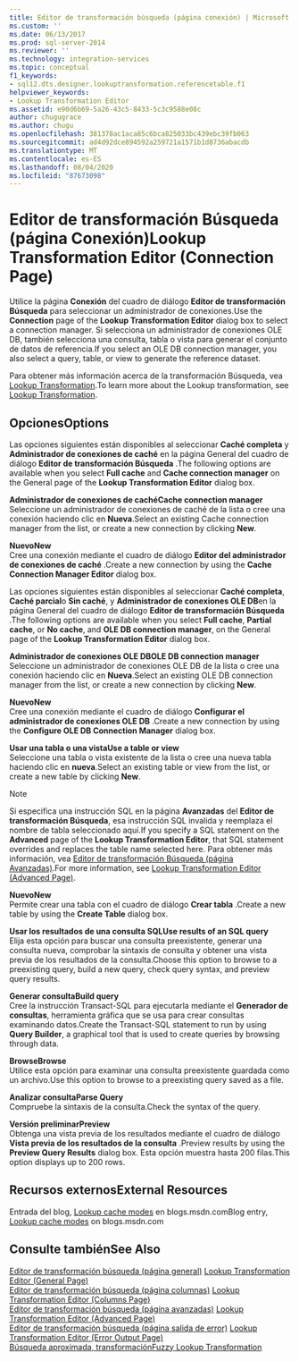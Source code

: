 ```yaml
---
title: Editor de transformación búsqueda (página conexión) | Microsoft Docs
ms.custom: ''
ms.date: 06/13/2017
ms.prod: sql-server-2014
ms.reviewer: ''
ms.technology: integration-services
ms.topic: conceptual
f1_keywords:
- sql12.dts.designer.lookuptransformation.referencetable.f1
helpviewer_keywords:
- Lookup Transformation Editor
ms.assetid: e90d6b69-5a26-43c5-8433-5c3c9588e08c
author: chugugrace
ms.author: chugu
ms.openlocfilehash: 381378ac1aca85c6bca825033bc439ebc39fb063
ms.sourcegitcommit: ad4d92dce894592a259721a1571b1d8736abacdb
ms.translationtype: MT
ms.contentlocale: es-ES
ms.lasthandoff: 08/04/2020
ms.locfileid: "87673098"
---
```

# <a name="lookup-transformation-editor-connection-page"></a><span data-ttu-id="c657a-102">Editor de transformación Búsqueda (página Conexión)</span><span class="sxs-lookup"><span data-stu-id="c657a-102">Lookup Transformation Editor (Connection Page)</span></span>
  <span data-ttu-id="c657a-103">Utilice la página **Conexión** del cuadro de diálogo **Editor de transformación Búsqueda** para seleccionar un administrador de conexiones.</span><span class="sxs-lookup"><span data-stu-id="c657a-103">Use the **Connection** page of the **Lookup Transformation Editor** dialog box to select a connection manager.</span></span> <span data-ttu-id="c657a-104">Si selecciona un administrador de conexiones OLE DB, también selecciona una consulta, tabla o vista para generar el conjunto de datos de referencia.</span><span class="sxs-lookup"><span data-stu-id="c657a-104">If you select an OLE DB connection manager, you also select a query, table, or view to generate the reference dataset.</span></span>  
  
 <span data-ttu-id="c657a-105">Para obtener más información acerca de la transformación Búsqueda, vea [Lookup Transformation](data-flow/transformations/lookup-transformation.md).</span><span class="sxs-lookup"><span data-stu-id="c657a-105">To learn more about the Lookup transformation, see [Lookup Transformation](data-flow/transformations/lookup-transformation.md).</span></span>  
  
## <a name="options"></a><span data-ttu-id="c657a-106">Opciones</span><span class="sxs-lookup"><span data-stu-id="c657a-106">Options</span></span>  
 <span data-ttu-id="c657a-107">Las opciones siguientes están disponibles al seleccionar **Caché completa** y **Administrador de conexiones de caché** en la página General del cuadro de diálogo **Editor de transformación Búsqueda** .</span><span class="sxs-lookup"><span data-stu-id="c657a-107">The following options are available when you select **Full cache** and **Cache connection manager** on the General page of the **Lookup Transformation Editor** dialog box.</span></span>  
  
 <span data-ttu-id="c657a-108">**Administrador de conexiones de caché**</span><span class="sxs-lookup"><span data-stu-id="c657a-108">**Cache connection manager**</span></span>  
 <span data-ttu-id="c657a-109">Seleccione un administrador de conexiones de caché de la lista o cree una conexión haciendo clic en **Nueva**.</span><span class="sxs-lookup"><span data-stu-id="c657a-109">Select an existing Cache connection manager from the list, or create a new connection by clicking **New**.</span></span>  
  
 <span data-ttu-id="c657a-110">**Nuevo**</span><span class="sxs-lookup"><span data-stu-id="c657a-110">**New**</span></span>  
 <span data-ttu-id="c657a-111">Cree una conexión mediante el cuadro de diálogo **Editor del administrador de conexiones de caché** .</span><span class="sxs-lookup"><span data-stu-id="c657a-111">Create a new connection by using the **Cache Connection Manager Editor** dialog box.</span></span>  
  
 <span data-ttu-id="c657a-112">Las opciones siguientes están disponibles al seleccionar **Caché completa**, **Caché parcial**o **Sin caché**, y **Administrador de conexiones OLE DB**en la página General del cuadro de diálogo **Editor de transformación Búsqueda** .</span><span class="sxs-lookup"><span data-stu-id="c657a-112">The following options are available when you select **Full cache**, **Partial cache**, or **No cache**, and **OLE DB connection manager**, on the General page of the **Lookup Transformation Editor** dialog box.</span></span>  
  
 <span data-ttu-id="c657a-113">**Administrador de conexiones OLE DB**</span><span class="sxs-lookup"><span data-stu-id="c657a-113">**OLE DB connection manager**</span></span>  
 <span data-ttu-id="c657a-114">Seleccione un administrador de conexiones OLE DB de la lista o cree una conexión haciendo clic en **Nueva**.</span><span class="sxs-lookup"><span data-stu-id="c657a-114">Select an existing OLE DB connection manager from the list, or create a new connection by clicking **New**.</span></span>  
  
 <span data-ttu-id="c657a-115">**Nuevo**</span><span class="sxs-lookup"><span data-stu-id="c657a-115">**New**</span></span>  
 <span data-ttu-id="c657a-116">Cree una conexión mediante el cuadro de diálogo **Configurar el administrador de conexiones OLE DB** .</span><span class="sxs-lookup"><span data-stu-id="c657a-116">Create a new connection by using the **Configure OLE DB Connection Manager** dialog box.</span></span>  
  
 <span data-ttu-id="c657a-117">**Usar una tabla o una vista**</span><span class="sxs-lookup"><span data-stu-id="c657a-117">**Use a table or view**</span></span>  
 <span data-ttu-id="c657a-118">Seleccione una tabla o vista existente de la lista o cree una nueva tabla haciendo clic en **nueva**.</span><span class="sxs-lookup"><span data-stu-id="c657a-118">Select an existing table or view from the list, or create a new table by clicking **New**.</span></span>  
  
> [!NOTE]  
>  <span data-ttu-id="c657a-119">Si especifica una instrucción SQL en la página **Avanzadas** del **Editor de transformación Búsqueda**, esa instrucción SQL invalida y reemplaza el nombre de tabla seleccionado aquí.</span><span class="sxs-lookup"><span data-stu-id="c657a-119">If you specify a SQL statement on the **Advanced** page of the **Lookup Transformation Editor**, that SQL statement overrides and replaces the table name selected here.</span></span> <span data-ttu-id="c657a-120">Para obtener más información, vea [Editor de transformación Búsqueda &#40;página Avanzadas&#41;](../../2014/integration-services/lookup-transformation-editor-advanced-page.md).</span><span class="sxs-lookup"><span data-stu-id="c657a-120">For more information, see [Lookup Transformation Editor &#40;Advanced Page&#41;](../../2014/integration-services/lookup-transformation-editor-advanced-page.md).</span></span>  
  
 <span data-ttu-id="c657a-121">**Nuevo**</span><span class="sxs-lookup"><span data-stu-id="c657a-121">**New**</span></span>  
 <span data-ttu-id="c657a-122">Permite crear una tabla con el cuadro de diálogo **Crear tabla** .</span><span class="sxs-lookup"><span data-stu-id="c657a-122">Create a new table by using the **Create Table** dialog box.</span></span>  
  
 <span data-ttu-id="c657a-123">**Usar los resultados de una consulta SQL**</span><span class="sxs-lookup"><span data-stu-id="c657a-123">**Use results of an SQL query**</span></span>  
 <span data-ttu-id="c657a-124">Elija esta opción para buscar una consulta preexistente, generar una consulta nueva, comprobar la sintaxis de consulta y obtener una vista previa de los resultados de la consulta.</span><span class="sxs-lookup"><span data-stu-id="c657a-124">Choose this option to browse to a preexisting query, build a new query, check query syntax, and preview query results.</span></span>  
  
 <span data-ttu-id="c657a-125">**Generar consulta**</span><span class="sxs-lookup"><span data-stu-id="c657a-125">**Build query**</span></span>  
 <span data-ttu-id="c657a-126">Cree la instrucción Transact-SQL para ejecutarla mediante el **Generador de consultas**, herramienta gráfica que se usa para crear consultas examinando datos.</span><span class="sxs-lookup"><span data-stu-id="c657a-126">Create the Transact-SQL statement to run by using **Query Builder**, a graphical tool that is used to create queries by browsing through data.</span></span>  
  
 <span data-ttu-id="c657a-127">**Browse**</span><span class="sxs-lookup"><span data-stu-id="c657a-127">**Browse**</span></span>  
 <span data-ttu-id="c657a-128">Utilice esta opción para examinar una consulta preexistente guardada como un archivo.</span><span class="sxs-lookup"><span data-stu-id="c657a-128">Use this option to browse to a preexisting query saved as a file.</span></span>  
  
 <span data-ttu-id="c657a-129">**Analizar consulta**</span><span class="sxs-lookup"><span data-stu-id="c657a-129">**Parse Query**</span></span>  
 <span data-ttu-id="c657a-130">Compruebe la sintaxis de la consulta.</span><span class="sxs-lookup"><span data-stu-id="c657a-130">Check the syntax of the query.</span></span>  
  
 <span data-ttu-id="c657a-131">**Versión preliminar**</span><span class="sxs-lookup"><span data-stu-id="c657a-131">**Preview**</span></span>  
 <span data-ttu-id="c657a-132">Obtenga una vista previa de los resultados mediante el cuadro de diálogo **Vista previa de los resultados de la consulta** .</span><span class="sxs-lookup"><span data-stu-id="c657a-132">Preview results by using the **Preview Query Results** dialog box.</span></span> <span data-ttu-id="c657a-133">Esta opción muestra hasta 200 filas.</span><span class="sxs-lookup"><span data-stu-id="c657a-133">This option displays up to 200 rows.</span></span>  
  
## <a name="external-resources"></a><span data-ttu-id="c657a-134">Recursos externos</span><span class="sxs-lookup"><span data-stu-id="c657a-134">External Resources</span></span>  
 <span data-ttu-id="c657a-135">Entrada del blog, [Lookup cache modes](https://go.microsoft.com/fwlink/?LinkId=219518) en blogs.msdn.com</span><span class="sxs-lookup"><span data-stu-id="c657a-135">Blog entry, [Lookup cache modes](https://go.microsoft.com/fwlink/?LinkId=219518) on blogs.msdn.com</span></span>  
  
## <a name="see-also"></a><span data-ttu-id="c657a-136">Consulte también</span><span class="sxs-lookup"><span data-stu-id="c657a-136">See Also</span></span>  
 <span data-ttu-id="c657a-137">[Editor de transformación búsqueda &#40;página general&#41;](general-page-of-integration-services-designers-options.md) </span><span class="sxs-lookup"><span data-stu-id="c657a-137">[Lookup Transformation Editor &#40;General Page&#41;](general-page-of-integration-services-designers-options.md) </span></span>  
 <span data-ttu-id="c657a-138">[Editor de transformación búsqueda &#40;página columnas&#41;](../../2014/integration-services/lookup-transformation-editor-columns-page.md) </span><span class="sxs-lookup"><span data-stu-id="c657a-138">[Lookup Transformation Editor &#40;Columns Page&#41;](../../2014/integration-services/lookup-transformation-editor-columns-page.md) </span></span>  
 <span data-ttu-id="c657a-139">[Editor de transformación búsqueda &#40;página avanzadas&#41;](../../2014/integration-services/lookup-transformation-editor-advanced-page.md) </span><span class="sxs-lookup"><span data-stu-id="c657a-139">[Lookup Transformation Editor &#40;Advanced Page&#41;](../../2014/integration-services/lookup-transformation-editor-advanced-page.md) </span></span>  
 <span data-ttu-id="c657a-140">[Editor de transformación búsqueda &#40;página salida de error&#41;](../../2014/integration-services/lookup-transformation-editor-error-output-page.md) </span><span class="sxs-lookup"><span data-stu-id="c657a-140">[Lookup Transformation Editor &#40;Error Output Page&#41;](../../2014/integration-services/lookup-transformation-editor-error-output-page.md) </span></span>  
 [<span data-ttu-id="c657a-141">Búsqueda aproximada, transformación</span><span class="sxs-lookup"><span data-stu-id="c657a-141">Fuzzy Lookup Transformation</span></span>](data-flow/transformations/fuzzy-lookup-transformation.md)  
  
  
